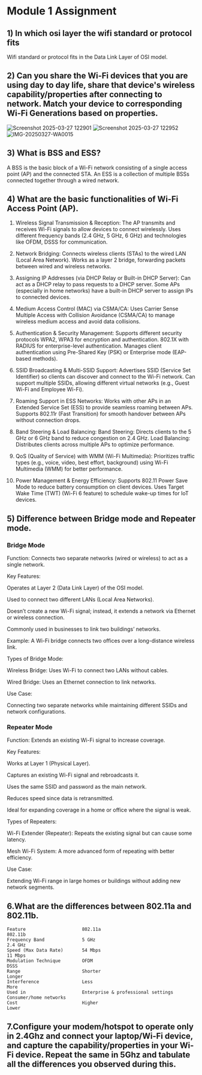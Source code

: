 # Module 1 Assignment

## 1) In which osi layer the wifi standard or protocol fits


Wifi standard or protocol fits in the Data Link Layer of OSI model.


## 2) Can you share the Wi-Fi devices that you are using day to day life, share that device's wireless capability/properties after connecting to network. Match your device to corresponding Wi-Fi Generations based on properties.

![Screenshot 2025-03-27 122901](https://github.com/user-attachments/assets/63aac862-5033-4a71-94e1-dfd39c7f9a53)
![Screenshot 2025-03-27 122952](https://github.com/user-attachments/assets/a0ebbe1d-7424-4caf-9e72-8f058d8b425c)
![IMG-20250327-WA0015](https://github.com/user-attachments/assets/affea150-850e-4b60-9acf-3f2f836d6ca6)

## 3) What is BSS and ESS?

A BSS is the basic block of a Wi-Fi network consisting of a single access point (AP) and the connected STA.
An ESS is a collection of multiple BSSs connected together through a wired network.

## 4) What are the basic functionalities of Wi-Fi Access Point (AP).

1. Wireless Signal Transmission & Reception:
The AP transmits and receives Wi-Fi signals to allow devices to connect wirelessly.
Uses different frequency bands (2.4 GHz, 5 GHz, 6 GHz) and technologies like OFDM, DSSS for communication.

2. Network Bridging:
Connects wireless clients (STAs) to the wired LAN (Local Area Network).
Works as a layer 2 bridge, forwarding packets between wired and wireless networks.

3. Assigning IP Addresses (via DHCP Relay or Built-in DHCP Server):
Can act as a DHCP relay to pass requests to a DHCP server.
Some APs (especially in home networks) have a built-in DHCP server to assign IPs to connected devices.

4. Medium Access Control (MAC) via CSMA/CA:
Uses Carrier Sense Multiple Access with Collision Avoidance (CSMA/CA) to manage wireless medium access and avoid data collisions.

5. Authentication & Security Management:
Supports different security protocols
WPA2, WPA3 for encryption and authentication.
802.1X with RADIUS for enterprise-level authentication.
Manages client authentication using Pre-Shared Key (PSK) or Enterprise mode (EAP-based methods).

6. SSID Broadcasting & Multi-SSID Support:
Advertises SSID (Service Set Identifier) so clients can discover and connect to the Wi-Fi network.
Can support multiple SSIDs, allowing different virtual networks (e.g., Guest Wi-Fi and Employee Wi-Fi).

7. Roaming Support in ESS Networks:
Works with other APs in an Extended Service Set (ESS) to provide seamless roaming between APs.
Supports 802.11r (Fast Transition) for smooth handover between APs without connection drops.

8. Band Steering & Load Balancing:
Band Steering: Directs clients to the 5 GHz or 6 GHz band to reduce congestion on 2.4 GHz.
Load Balancing: Distributes clients across multiple APs to optimize performance.

9. QoS (Quality of Service) with WMM (Wi-Fi Multimedia):
Prioritizes traffic types (e.g., voice, video, best effort, background) using Wi-Fi Multimedia (WMM) for better performance.

10. Power Management & Energy Efficiency:
Supports 802.11 Power Save Mode to reduce battery consumption on client devices.
Uses Target Wake Time (TWT) (Wi-Fi 6 feature) to schedule wake-up times for IoT devices.

## 5) Difference between Bridge mode and Repeater mode.

### Bridge Mode

Function: Connects two separate networks (wired or wireless) to act as a single network.

Key Features:

Operates at Layer 2 (Data Link Layer) of the OSI model.

Used to connect two different LANs (Local Area Networks).

Doesn’t create a new Wi-Fi signal; instead, it extends a network via Ethernet or wireless connection.

Commonly used in businesses to link two buildings’ networks.

Example: A Wi-Fi bridge connects two offices over a long-distance wireless link.

Types of Bridge Mode:

Wireless Bridge: Uses Wi-Fi to connect two LANs without cables.

Wired Bridge: Uses an Ethernet connection to link networks.

Use Case:

Connecting two separate networks while maintaining different SSIDs and network configurations.

### Repeater Mode
Function: Extends an existing Wi-Fi signal to increase coverage.

Key Features:

Works at Layer 1 (Physical Layer).

Captures an existing Wi-Fi signal and rebroadcasts it.

Uses the same SSID and password as the main network.

Reduces speed since data is retransmitted.

Ideal for expanding coverage in a home or office where the signal is weak.

Types of Repeaters:

Wi-Fi Extender (Repeater): Repeats the existing signal but can cause some latency.

Mesh Wi-Fi System: A more advanced form of repeating with better efficiency.

Use Case:

Extending Wi-Fi range in large homes or buildings without adding new network segments.

## 6.What are the differences between 802.11a and 802.11b.

    Feature	                    802.11a                                                          	802.11b
    Frequency Band	            5 GHz	                                                        2.4 GHz
    Speed (Max Data Rate)	    54 Mbps	                                                        11 Mbps
    Modulation Technique	    OFDM 	                                                        DSSS 
    Range                       Shorter                                                             Longer 
    Interference	            Less                                                            	More 
    Used in                     Enterprise & professional settings	                                Consumer/home networks
    Cost	                    Higher                                                              Lower 

## 7.Configure your modem/hotspot to operate only in 2.4Ghz and connect your laptop/Wi-Fi device, and capture the capability/properties in your Wi-Fi device. Repeat the same in 5Ghz and tabulate all the differences you observed during this.
